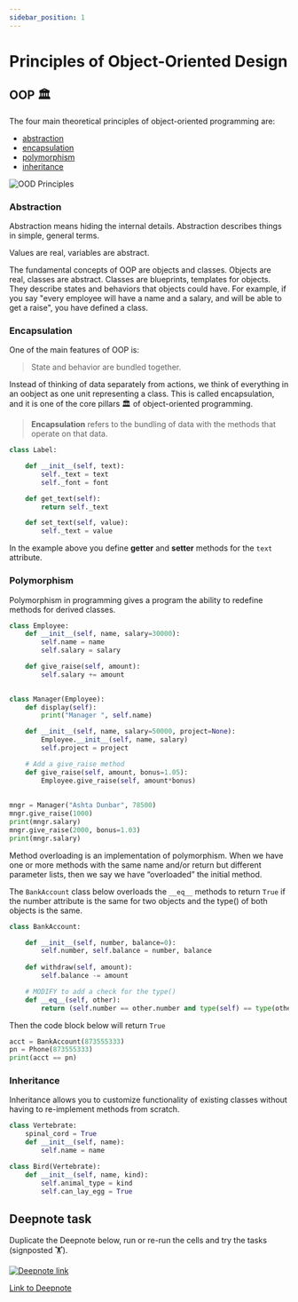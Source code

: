 ```yaml
---
sidebar_position: 1
---
```


# Principles of Object-Oriented Design

## OOP 🏛️

The four main theoretical principles of object-oriented programming are:

- [abstraction](#abstraction)
- [encapsulation](#encapsulation)
- [polymorphism](#polymorphism)
- [inheritance](#inheritance)

<img
    src="/img/OOD.svg"
    alt="OOD Principles"
/>

### Abstraction

Abstraction means hiding the internal details. Abstraction describes things in simple, general terms.

Values are real, variables are abstract.

The fundamental concepts of OOP are objects and classes. Objects are real, classes are abstract.
Classes are blueprints, templates for objects. They describe states and behaviors that objects could have. For example, if you say "every employee will have a name and a salary, and will be able to get a raise", you have defined a class.

### Encapsulation

One of the main features of OOP is:

> State and behavior are bundled together.

Instead of thinking of data separately from actions, we think of everything in an oobject as one unit representing a class. This is called encapsulation, and it is one of the core pillars 🏛️ of object-oriented programming.

> **Encapsulation** refers to the bundling of data with the methods that operate on that data.

```python
class Label:

    def __init__(self, text):
        self._text = text
        self._font = font

    def get_text(self):
        return self._text

    def set_text(self, value):
        self._text = value
```

In the example above you define **getter** and **setter** methods for the `text` attribute.

### Polymorphism

Polymorphism in programming gives a program the ability to redefine methods for derived classes.

```python
class Employee:
    def __init__(self, name, salary=30000):
        self.name = name
        self.salary = salary

    def give_raise(self, amount):
        self.salary += amount

        
class Manager(Employee):
    def display(self):
        print("Manager ", self.name)

    def __init__(self, name, salary=50000, project=None):
        Employee.__init__(self, name, salary)
        self.project = project

    # Add a give_raise method
    def give_raise(self, amount, bonus=1.05):
        Employee.give_raise(self, amount*bonus)
    
    
mngr = Manager("Ashta Dunbar", 78500)
mngr.give_raise(1000)
print(mngr.salary)
mngr.give_raise(2000, bonus=1.03)
print(mngr.salary)
```

Method overloading is an implementation of polymorphism. When we have one or more methods with the same name and/or return but different parameter lists, then we say we have “overloaded” the initial method.

The `BankAccount` class below overloads the `__eq__` methods to return `True` if the number attribute is the same for two objects and the type() of both objects is the same.

```python
class BankAccount:

    def __init__(self, number, balance=0):
        self.number, self.balance = number, balance
      
    def withdraw(self, amount):
        self.balance -= amount 

    # MODIFY to add a check for the type()
    def __eq__(self, other):
        return (self.number == other.number and type(self) == type(other))
```

Then the code block below will return `True`

```python
acct = BankAccount(873555333)
pn = Phone(873555333)
print(acct == pn)
```

### Inheritance

Inheritance allows you to customize functionality of existing classes without having to re-implement methods from scratch.

```python
class Vertebrate:
    spinal_cord = True
    def __init__(self, name):
        self.name = name

class Bird(Vertebrate):
    def __init__(self, name, kind):
        self.animal_type = kind
        self.can_lay_egg = True
```

## Deepnote task

Duplicate the Deepnote below, run or re-run the cells and try the tasks (signposted 🏋️).

[<img
    src="/img/icons/deepnote-logo.svg"
    alt="Deepnote link"
/>](https://deepnote.com/workspace/danew-69475c7b-acc4-411c-a514-5c7e886748e2/project/KatiaOOP-ddbe2a8a-0c65-4a8b-bf1a-559d957174d5/notebook/Notebook%201-e637ff4b7d6244e896286fafbd05fff2)

[Link to Deepnote](https://deepnote.com/workspace/danew-69475c7b-acc4-411c-a514-5c7e886748e2/project/KatiaOOP-ddbe2a8a-0c65-4a8b-bf1a-559d957174d5/notebook/Notebook%201-e637ff4b7d6244e896286fafbd05fff2)
